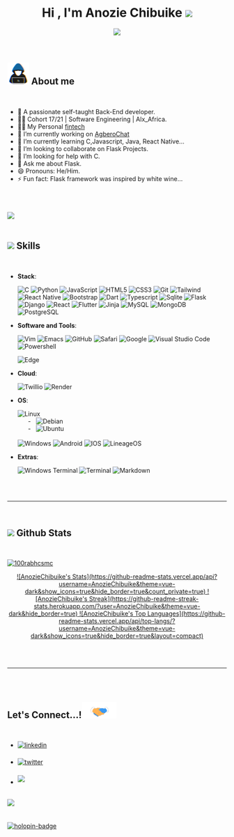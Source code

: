 
<h1 align="center"><b>Hi , I'm Anozie Chibuike </b><img src="https://media.giphy.com/media/hvRJCLFzcasrR4ia7z/giphy.gif" width="35"></h1>
<p align="center">
  <a href="https://github.com/DenverCoder1/readme-typing-svg"><img src="https://readme-typing-svg.herokuapp.com?font=Time+New+Roman&color=cyan&size=25&center=true&vCenter=true&width=600&height=100&lines=Innovative+Software+Engineer,;Student+at+Alx_africa,;Self-taught+Back-End+Developer,;I+Love+Python..&hearts;++;Active+Learner/Researcher,;Love+to+learn+new+stuffs..<3"></a>
</p>


<br>



	
## <picture><img src = "https://github.com/0xAbdulKhalid/0xAbdulKhalid/raw/main/assets/mdImages/about_me.gif" width = 50px></picture> **About me**


<br>

- 🙈 A passionate self-taught Back-End developer.
- 👨‍🎓 Cohort 17/21 | Software Engineering | Alx_Africa.
- 👨‍💻 My Personal [fintech](https://agberodata.com.ng)
- 🔭 I’m currently working on [AgberoChat](https://github.com/AnozieChibuike/webChatO)
- 🌱 I’m currently learning C,Javascript, Java, React Native...
- 👯 I’m looking to collaborate on Flask Projects.
- 🤔 I’m looking for help with C.
- 💬 Ask me about Flask.
- 😄 Pronouns: He/Him.
- ⚡ Fun fact: Flask framework was inspired by white wine...

<br><br>

<img src="https://user-images.githubusercontent.com/73097560/115834477-dbab4500-a447-11eb-908a-139a6edaec5c.gif"><br><br>

## <img src="https://media2.giphy.com/media/QssGEmpkyEOhBCb7e1/giphy.gif?cid=ecf05e47a0n3gi1bfqntqmob8g9aid1oyj2wr3ds3mg700bl&rid=giphy.gif" width ="25"><b> Skills</b>
<br>

<p align="center">

- **Stack**:
    
    ![C](https://img.shields.io/badge/C%20-%232370ED.svg?style=for-the-badge&logo=c&logoColor=white)
    ![Python](https://img.shields.io/badge/Python%20-%2314354C.svg?style=for-the-badge&logo=python&logoColor=white) ![JavaScript](https://img.shields.io/badge/JavaScript%20-%23F7DF1E.svg?style=for-the-badge&logo=javascript&logoColor=black)
    ![HTML5](https://img.shields.io/badge/HTML5%20-%23E34F26.svg?style=for-the-badge&logo=html5&logoColor=white)
    ![CSS3](https://img.shields.io/badge/CSS%20-%231572B6.svg?style=for-the-badge&logo=css3&logoColor=white) ![Git](https://img.shields.io/badge/git-%23F05033.svg?style=for-the-badge&logo=git&logoColor=white)
    ![Tailwind](https://img.shields.io/badge/Tailwind_CSS-38B2AC?style=for-the-badge&logo=tailwind-css&logoColor=white)
   ![React Native](https://img.shields.io/badge/React%20Native-38B2AC?style=for-the-badge&logo=react&logoColor=white)
    ![Bootstrap](https://img.shields.io/badge/Bootstrap-563D7C?style=for-the-badge&logo=bootstrap&logoColor=white)
    ![Dart](https://img.shields.io/badge/Dart-0d0073?style=for-the-badge&logo=dart&logoColor=white)
    ![Typescript](https://img.shields.io/badge/Typescript-563D7C?style=for-the-badge&logo=typescript&logoColor=white)
  ![Sqlite](https://img.shields.io/badge/SQLite-07405E?style=for-the-badge&logo=sqlite&logoColor=white)
    ![Flask](https://img.shields.io/badge/Flask-000000?style=for-the-badge&logo=flask&logoColor=white)
   ![Django](https://img.shields.io/badge/Django-092E20?style=for-the-badge&logo=django&logoColor=white)
   ![React](https://img.shields.io/badge/React-38B2AC?style=for-the-badge&logo=react&logoColor=white)
   ![Flutter](https://img.shields.io/badge/Flutter-38B2AC?style=for-the-badge&logo=flutter&logoColor=white)
    ![Jinja](https://img.shields.io/badge/Jinja-000000?style=for-the-badge&logo=jinja&logoColor=red)
    ![MySQL](https://img.shields.io/badge/MySQL-00000F?style=for-the-badge&logo=mysql&logoColor=white)
    ![MongoDB](https://img.shields.io/badge/MongoDB-4EA94B?style=for-the-badge&logo=mongodb&logoColor=white)
    ![PostgreSQL](https://img.shields.io/badge/PostgreSQL-316192?style=for-the-badge&logo=postgresql&logoColor=white)
- **Software and Tools**:


    ![Vim](https://img.shields.io/badge/VIM-%2311AB00.svg?&style=for-the-badge&logo=vim&logoColor=white)
    ![Emacs](https://img.shields.io/badge/Emacs-%237F5AB6.svg?&style=for-the-badge&logo=gnu-emacs&logoColor=white)
    ![GitHub](https://img.shields.io/badge/github-%23121011.svg?style=for-the-badge&logo=github&logoColor=white)
    ![Safari](https://img.shields.io/badge/Safari-000000?style=for-the-badge&logo=Safari&logoColor=white)
    ![Google](https://img.shields.io/badge/google-%234285F4.svg?style=for-the-badge&logo=google&logoColor=white)
    ![Visual Studio Code](https://img.shields.io/badge/Visual%20Studio%20Code-0078d7.svg?style=for-the-badge&logo=visual-studio-code&logoColor=white)
    ![Powershell](https://img.shields.io/badge/Powershell-2CA5E0?style=for-the-badge&logo=powershell&logoColor=white)	
 
    ![Edge](https://img.shields.io/badge/Edge-0078D7?style=for-the-badge&logo=Microsoft-edge&logoColor=white)
- **Cloud**:
    
    ![Twillio](https://img.shields.io/badge/Twilio-F22F46?style=for-the-badge&logo=Twilio&logoColor=white)
    ![Render](https://img.shields.io/badge/Render-%46E3B7.svg?style=for-the-badge&logo=render&logoColor=white)

- **OS**:

    ![Linux](https://img.shields.io/badge/Linux-FCC624?style=for-the-badge&logo=linux&logoColor=black)
    <br> &nbsp;  &nbsp;  &nbsp; - &nbsp; ![Debian](https://img.shields.io/badge/Debian-A81D33?style=for-the-badge&logo=debian&logoColor=white)
    <br> &nbsp;  &nbsp;  &nbsp; - &nbsp; ![Ubuntu](https://img.shields.io/badge/Ubuntu-E95420?style=for-the-badge&logo=ubuntu&logoColor=white)
  <br><br>
    ![Windows](https://img.shields.io/badge/Windows-0078D6?style=for-the-badge&logo=windows&logoColor=white)
    ![Android](https://img.shields.io/badge/Android-3DDC84?style=for-the-badge&logo=android&logoColor=white)
    ![IOS](https://img.shields.io/badge/iOS-000000?style=for-the-badge&logo=ios&logoColor=white)
  ![LineageOS](https://img.shields.io/badge/lineageos-167C80?style=for-the-badge&logo=lineageos&logoColor=white)

- **Extras**:

    ![Windows Terminal](https://img.shields.io/badge/Windows%20Terminal-%234D4D4D.svg?style=for-the-badge&logo=windows-terminal&logoColor=white)
    ![Terminal](https://img.shields.io/badge/Terminal-%23054020?style=for-the-badge&logo=gnu-bash&logoColor=white)
    ![Markdown](https://img.shields.io/badge/markdown-%23000000.svg?style=for-the-badge&logo=markdown&logoColor=white)   


</p>

<br>
<br>

-----

<br>


## <img src="https://media.giphy.com/media/iY8CRBdQXODJSCERIr/giphy.gif" width="35"><b> Github Stats </b>
<br>

<div align="center">

<a href="https://github.com/AnozieChibuike/">
  <p align="left"> <img src="https://komarev.com/ghpvc/?username=AnozieChibuike&label=Profile%20views&color=0e75b6&style=flat" alt="100rabhcsmc" /> </p>
![AnozieChibuike's Stats](https://github-readme-stats.vercel.app/api?username=AnozieChibuike&theme=vue-dark&show_icons=true&hide_border=true&count_private=true)
  ![AnozieChibuike's Streak](https://github-readme-streak-stats.herokuapp.com/?user=AnozieChibuike&theme=vue-dark&hide_border=true)
![AnozieChibuike's Top Languages](https://github-readme-stats.vercel.app/api/top-langs/?username=AnozieChibuike&theme=vue-dark&show_icons=true&hide_border=true&layout=compact)
</a>
</div>

<br>
<br>
<br>

-----

<br>
<br>

## <b> Let's Connect...!</b><img src="https://github.com/0xAbdulKhalid/0xAbdulKhalid/raw/main/assets/mdImages/handshake.gif" width ="80">
<br>
<div align='left'>

<ul>

<li>
<a href="https://linkedin.com/in/anoziejoel" target="_blank">
<img src="https://img.shields.io/badge/linkedin:  Anozie Joel-%2300acee.svg?color=405DE6&style=for-the-badge&logo=linkedin&logoColor=white" alt=linkedin style="margin-bottom: 5px;"/>
</a>
</li>

<br>

<li>
<a href="https://twitter.com/JoelBlvck2" target="_blank">
<img src="https://img.shields.io/badge/twitter:  JoelBlvck2-%2300acee.svg?color=1DA1F2&style=for-the-badge&logo=twitter&logoColor=white" alt=twitter style="margin-bottom: 5px;"/>
</a>
</li>

<br>

<li>
<a href="mailto:chibuikeanozie0@gmail.com" target="_blank">
<img src="https://img.shields.io/badge/gmail:  ChibuikeAnozie-%23EA4335.svg?style=for-the-badge&logo=gmail&logoColor=white" t=mail style="margin-bottom: 5px;" />
</a>
</li>
	
</ul>
</div>

<br>
<img src="https://user-images.githubusercontent.com/73097560/115834477-dbab4500-a447-11eb-908a-139a6edaec5c.gif">
<br>
<br>
<br>
<a href="https://holopin.me/anoziechibuike" target="_blank"><img src="https://holopin.me/anoziechibuike" width="375" alt="holopin-badge"></a>
<!--
**AnozieChibuike/AnozieChibuike** is a ✨ _special_ ✨ repository because its `README.md` (this file) appears on your GitHub profile.

Here are some ideas to get you started:
-->
